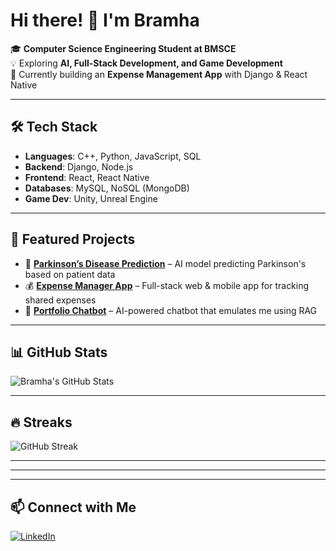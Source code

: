 # Hi there! 👋 I'm Bramha  

🎓 **Computer Science Engineering Student at BMSCE**   
💡 Exploring **AI, Full-Stack Development, and Game Development**  
🚀 Currently building an **Expense Management App** with Django & React Native  

---

## 🛠 Tech Stack  

- **Languages**: C++, Python, JavaScript, SQL  
- **Backend**: Django, Node.js  
- **Frontend**: React, React Native  
- **Databases**: MySQL, NoSQL (MongoDB)  
- **Game Dev**: Unity, Unreal Engine   

---

## 🚀 Featured Projects  

- 🏥 **[Parkinson’s Disease Prediction](https://github.com/Bramhaaa/Parkinsons_predictor)** – AI model predicting Parkinson's based on patient data  
- 💰 **[Expense Manager App](https://github.com/bramhaaa/udhaari_app_react)** – Full-stack web & mobile app for tracking shared expenses  
- 🤖 **[Portfolio Chatbot](https://github.com/bramhaaa/Portfolio_react)** – AI-powered chatbot that emulates me using RAG  

---

## 📊 GitHub Stats  

![Bramha's GitHub Stats](https://github-readme-stats.vercel.app/api?username=bramhaaa&show_icons=true&theme=tokyonight)  

---

## 🔥 Streaks  

![GitHub Streak](https://streak-stats.demolab.com/?user=bramhaaa&theme=tokyonight)

---
---
---

## 📫 Connect with Me  

[![LinkedIn](https://img.shields.io/badge/LinkedIn-blue?logo=linkedin)](https://linkedin.com/in/bramhabajannavar)   
